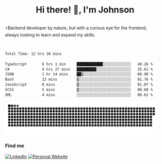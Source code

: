<div id="user-content-toc">
  <ul align="center">
    <summary><h1 style="display: inline-block">Hi there! 👋, I'm Johnson</h1></summary>
  </ul>
</div>

⚡Backend developer by nature, but with a curious eye for the frontend, always looking to learn and expand my skills.

<br>


<!--START_SECTION:waka-->

```txt
Total Time: 12 hrs 30 mins

TypeScript       6 hrs 1 min     ████████████░░░░░░░░░░░░░   48.26 %
C#               4 hrs 27 mins   █████████░░░░░░░░░░░░░░░░   35.61 %
JSON             1 hr 14 mins    ██▒░░░░░░░░░░░░░░░░░░░░░░   09.90 %
Bash             13 mins         ▒░░░░░░░░░░░░░░░░░░░░░░░░   01.76 %
JavaScript       8 mins          ▒░░░░░░░░░░░░░░░░░░░░░░░░   01.07 %
SCSS             5 mins          ▒░░░░░░░░░░░░░░░░░░░░░░░░   00.68 %
XML              4 mins          ░░░░░░░░░░░░░░░░░░░░░░░░░   00.62 %
```

<!--END_SECTION:waka-->

<picture>
  <source  srcset="https://github.com/joshwambere/joshwambere/blob/output/github-contribution-grid-snake-dark.svg?palette=github-dark">
  <source  srcset="https://github.com/joshwambere/joshwambere/blob/output/github-contribution-grid-snake.svg">
  <img alt="github contribution grid snake animation" src="https://github.com/joshwambere/joshwambere/blob/output/github-contribution-grid-snake.svg">
</picture>

### Find me
<a href="https://www.linkedin.com/in/dusabe-johnson" target="_blank"><img src="https://img.shields.io/badge/LinkedIn-%230077B5.svg?&style=flat&logo=linkedin&logoColor=white" alt="LinkedIn"></a>
‎‎ [![Personal Website](https://img.shields.io/badge/visit-Johnsonis.me-blue)](https://johnsonis.me/)
